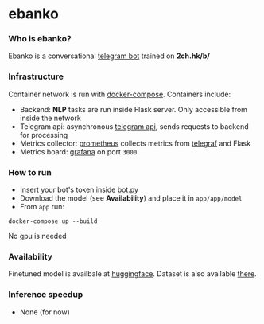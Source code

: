 # ebanko

### Who is ebanko?
Ebanko is a conversational [telegram bot](https://t.me/toxic_ebanko_bot) trained on **2ch.hk/b/**

### Infrastructure
Container network is run with [docker-compose](https://docs.docker.com/compose/). Containers include:
* Backend: **NLP** tasks are run inside Flask server. Only accessible from inside the network
* Telegram api: asynchronous [telegram api](https://github.com/python-telegram-bot/python-telegram-bot), sends requests to backend for processing
* Metrics collector: [prometheus](https://prometheus.io/) collects metrics from [telegraf](https://www.influxdata.com/time-series-platform/telegraf/) and Flask
* Metrics board: [grafana](https://grafana.com/) on port ```3000```

### How to run
* Insert your bot's token inside [bot.py](https://github.com/BlackSamorez/ebanko/blob/main/app/bot/bot.py)
* Download the model (see **Availability**) and place it in ```app/app/model```
* From ```app``` run:
```
docker-compose up --build
```
No gpu is needed

### Availability

Finetuned model is availbale at [huggingface](https://huggingface.co/BlackSamorez/rudialogpt3_medium_based_on_gpt2_2ch).
Dataset is also available [there](https://huggingface.co/datasets/BlackSamorez/2ch_b_dialogues).

### Inference speedup
* None (for now)
